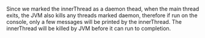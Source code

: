 Since we marked the innerThread as a daemon thead, when the main thread exits, the JVM also kills any threads marked daemon, therefore if run on the console, only a few messages will be printed by the innerThread. The innerThread will be killed by JVM before it can run to completion.

